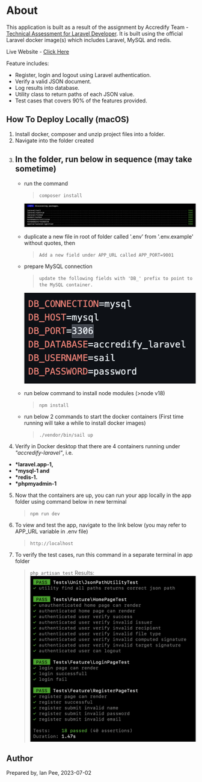 # About
This application is built as a result of the assignment by Accredify Team - [Technical Assessment for Laravel Developer](https://accredify.notion.site/Technical-Assessment-for-Laravel-Developer-de808af21ca249ba8f4b2d8f1aaf2a66). It is built using the official Laravel docker image(s) which includes Laravel, MySQL and redis.

Live Website - [Click Here](http://verification.portal.ianpee.com)

Feature includes:
- Register, login and logout using Laravel authentication.
- Verify a valid JSON document.
- Log results into database.
- Utility class to return paths of each JSON value.
- Test cases that covers 90% of the features provided.

## How To Deploy Locally (macOS)
1. Install docker, composer and unzip project files into a folder.
2. Navigate into the folder created
3. ## In the folder, run below in sequence (may take sometime) ##
    - run the command
        > ``` composer install ```

        ![Alt text](<SS 2023-07-12 at 12.46.38.png>)
    - duplicate a new file in root of folder called '.env' from '.env.example' without quotes, then
        > ``` Add a new field under APP_URL called APP_PORT=9001 ```
    - prepare MySQL connection
        > ``` update the following fields with 'DB_' prefix to point to the MySQL container. ```

        ![Alt text](<SS 2023-07-12 at 12.48.24.png>)
    - run below command to install node modules (>node v18)
        > ``` npm install ```

    - run below 2 commands to start the docker containers (First time running will take a while to install docker images)
        > ``` ./vendor/bin/sail up ```
4. Verify in Docker desktop that there are 4 containers running under <em>"accredify-laravel"</em>, i.e. <b>
- *laravel.app-1, 
- *mysql-1 and
- *redis-1.
- *phpmyadmin-1</b>
5. Now that the containers are up, you can run your app locally in the app folder using command below in new terminal
    > ``` npm run dev ```
6. To view and test the app, navigate to the link below (you may refer to APP_URL variable in .env file)
    > ``` http://localhost ``` 
7. To verify the test cases, run this command in a separate terminal in app folder 
    > ``` php artisan test ```
Results:
![Alt text](<SS 2023-07-12 at 14.37.49.png>)


## Author
Prepared by, Ian Pee, 2023-07-02
